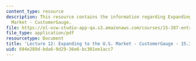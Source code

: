 ```yaml
---
content_type: resource
description: This resource contains the information regarding Expanding to the U.S.
  Market - CustomerGauge.
file: https://ol-ocw-studio-app-qa.s3.amazonaws.com/courses/15-387-entrepreneurial-sales-spring-2015/694e289dbda69d2936e6bc301ee1acc7_MIT15_387S15_Lecture12.pdf
file_type: application/pdf
resourcetype: Document
title: 'Lecture 12: Expanding to the U.S. Market - CustomerGauge - 15.387 Spring 2015'
uid: 694e289d-bda6-9d29-36e6-bc301ee1acc7
---
```

